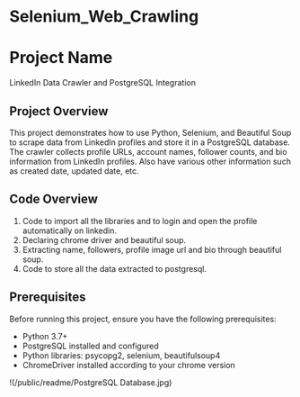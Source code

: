 # Selenium_Web_Crawling

# Project Name
LinkedIn Data Crawler and PostgreSQL Integration

## Project Overview
This project demonstrates how to use Python, Selenium, and Beautiful Soup to scrape data from LinkedIn profiles and store it in a PostgreSQL database. 
The crawler collects profile URLs, account names, follower counts, and bio information from LinkedIn profiles.
Also have various other information such as created date, updated date, etc.

## Code Overview
1. Code to import all the libraries and to login and open the profile automatically on linkedin.
2. Declaring chrome driver and beautiful soup.
3. Extracting name, followers, profile image url and bio through beautiful soup.
4. Code to store all the data extracted to postgresql.

## Prerequisites
Before running this project, ensure you have the following prerequisites:
- Python 3.7+
- PostgreSQL installed and configured
- Python libraries: psycopg2, selenium, beautifulsoup4
- ChromeDriver installed according to your chrome version

!(/public/readme/PostgreSQL Database.jpg)
